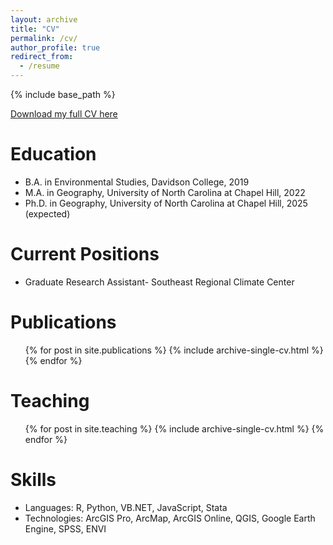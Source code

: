 ```yaml
---
layout: archive
title: "CV"
permalink: /cv/
author_profile: true
redirect_from:
  - /resume
---
```


{% include base_path %}

[Download my full CV here](http://jucardwell.github.io/files/Cardwell_CV_04262024.pdf)

Education
======
* B.A. in Environmental Studies, Davidson College, 2019
* M.A. in Geography, University of North Carolina at Chapel Hill, 2022
* Ph.D. in Geography, University of North Carolina at Chapel Hill, 2025 (expected)

Current Positions
======
* Graduate Research Assistant- Southeast Regional Climate Center

Publications
======
  <ul>{% for post in site.publications %}
    {% include archive-single-cv.html %}
  {% endfor %}</ul>
  
Teaching
======
  <ul>{% for post in site.teaching %}
    {% include archive-single-cv.html %}
  {% endfor %}</ul>
  
Skills
======
* Languages: R, Python, VB.NET, JavaScript, Stata
* Technologies: ArcGIS Pro, ArcMap, ArcGIS Online, QGIS, Google Earth Engine, SPSS, ENVI



